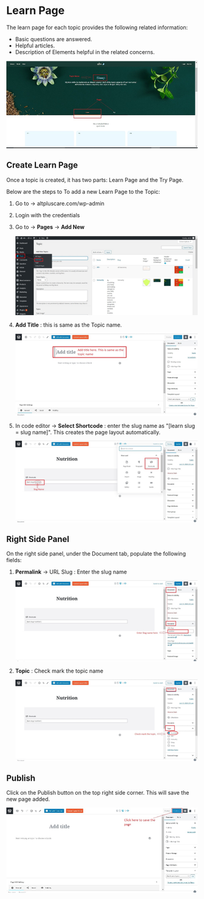 #   **Learn Page**

The learn page for each topic provides the following related information:

-   Basic questions are answered.
-   Helpful articles.
-   Description of Elements helpful in the related concerns.

![homepage](../images/Learn-page/homepage.jpg)

## **Create Learn Page**

Once a topic is created, it has two parts: Learn Page and the Try Page.

Below are the steps to To add a new Learn Page to the Topic:

1.  Go to -> altpluscare.com/wp-admin
2.  Login with the credentials
3.  Go to -> **Pages** -> **Add New**

    ![add new](../images/Learn-page/addnew.jpg)

4.  **Add Title** : this is same as the Topic name.

    ![add title](../images/Learn-page/addtitle.jpg)

5.  In code editor -> **Select Shortcode** : enter the slug name as "[learn slug = slug name]". This creates the page layout automatically.

    ![shortcode](../images/Learn-page/shortcode.jpg)

## **Right Side Panel**

On the right side panel, under the Document tab, populate the following fields:

1.  **Permalink** -> URL Slug : Enter the slug name

    ![right side slug](../images/Learn-page/rhtsideurlslug.jpg)

2.  **Topic** : Check mark the topic name

    ![right side topic](../images/Learn-page/rightsidetopic.jpg)

##  **Publish**

Click on the Publish button on the top right side corner. This will save the new page added.

![publish](../images/Learn-page/publish.jpg)
  